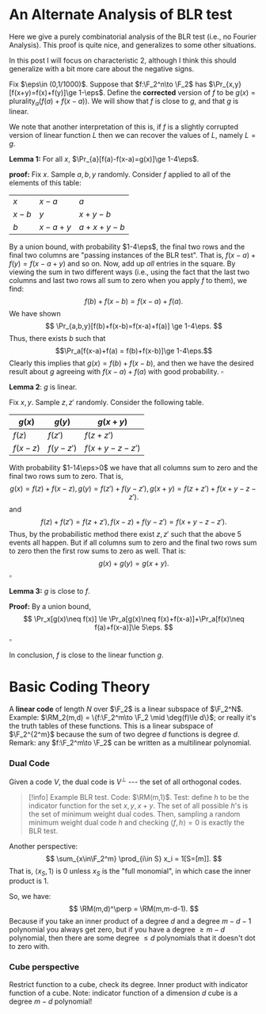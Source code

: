 $\newcommand{\eps}{\varepsilon}$
$\newcommand{\F}{\mathbb{F}}$
$\newcommand{\E}{\mathbb{E}}$
$\newcommand{\RM}{\mathsf{RM}}$
# An Alternate Analysis of BLR test
Here we give a purely combinatorial analysis of the BLR test  (i.e., no Fourier Analysis). 
This proof is quite nice, and generalizes to some other situations.

In this post I will focus on characteristic $2$, although I think this should generalize with a bit more care about the negative signs. 

Fix $\eps\in (0,1/1000)$.
Suppose that $f:\F_2^n\to \F_2$ has $\Pr_{x,y}[f(x+y)=f(x)+f(y)]\ge 1-\eps$.
Define the **corrected** version of $f$ to be $g(x)=\text{plurality}_a(f(a)+f(x-a))$.
We will show that $f$ is close to $g$, and that $g$ is linear. 

We note that another interpretation of this is, if $f$ is a slightly corrupted version of linear function $L$ then we can recover the values of $L$, namely $L=g$.

**Lemma 1:**
For all $x$, $\Pr_{a}[f(a)-f(x-a)=g(x)]\ge 1-4\eps$.

**proof:**
Fix $x$. Sample $a,b,y$ randomly.
Consider $f$ applied to all of the elements of this table:

|       |         |           |
| ----- | ------- | --------- |
| $x$   | $x-a$   | $a$       |
| $x-b$ | $y$     | $x+y-b$   |
| $b$   | $x-a+y$ | $a+x+y-b$ |

By a union bound, with probability $1-4\eps$, the final two rows and the final two columns are "passing instances of the BLR test". That is, $f(x-a)+f(y)=f(x-a+y)$ and so on.
Now, add up *all* entries in the square. 
By viewing the sum in two different ways (i.e., using the fact that the last two columns and last two rows all sum to zero when you apply $f$ to them), we find:
$$
f(b)+f(x-b)=f(x-a)+f(a).
$$
We have shown 
$$
\Pr_{a,b,y}[f(b)+f(x-b)=f(x-a)+f(a)] \ge 1-4\eps.
$$
Thus, there exists $b$ such that 
$$\Pr_a[f(x-a)+f(a) = f(b)+f(x-b)]\ge 1-4\eps.$$
Clearly this implies that $g(x)=f(b)+f(x-b)$, and then we have the desired result about $g$ agreeing with $f(x-a)+f(a)$ with good probability. 
$\square$


**Lemma 2**: $g$ is linear.

Fix $x,y$. Sample $z,z'$ randomly.
Consider the following table.

| $g(x)$   | $g(y)$    | $g(x+y)$      |
| -------- | --------- | ------------- |
| $f(z)$   | $f(z')$   | $f(z+z')$     |
| $f(x-z)$ | $f(y-z')$ | $f(x+y-z-z')$ |

With probability $1-14\eps>0$ we have that all columns sum to zero and the final two rows sum to zero. That is, 
$$
g(x)=f(z)+f(x-z), g(y)=f(z')+f(y-z'), g(x+y)=f(z+z')+f(x+y-z-z').
$$
and
$$
f(z)+f(z')=f(z+z'), f(x-z)+f(y-z')=f(x+y-z-z').
$$
Thus, by the probabilistic method there exist $z,z'$ such that the above 5 events all happen. 
But if all columns sum to zero and the final two rows sum to zero then the first row sums to zero as well. That is:
$$
g(x)+g(y)=g(x+y).
$$
$\square$

**Lemma 3:** $g$ is close to $f$. 

**Proof:**
By a union bound,
$$
\Pr_x[g(x)\neq f(x)] \le \Pr_a[g(x)\neq f(x)+f(x-a)]+\Pr_a[f(x)\neq f(a)+f(x-a)]\le 5\eps.
$$
$\square$

In conclusion, $f$ is close to the linear function $g$. 

# Basic Coding Theory

A **linear code** of length $N$ over $\F_2$ is a linear subspace of $\F_2^N$.
Example: $\RM_2(m,d) = \{f:\F_2^m\to \F_2 \mid \deg(f)\le d\}$; or really it's the truth tables of these functions. This is a linear subspace of $\F_2^{2^m}$ because the sum of two degree $d$ functions is degree $d$.
Remark: any $f:\F_2^m\to \F_2$ can be written as a multilinear polynomial. 

### Dual Code
Given a code $V$, the dual code is $V^\perp$ --- the set of all orthogonal codes.

> [!info] Example
> BLR test. Code: $\RM(m,1)$. 
> Test: define $h$ to be the indicator function for the set $x, y, x+y$. 
> The set of all possible $h$'s is the set of minimum weight dual codes. 
> Then, sampling a random minimum weight dual code $h$ and checking $\langle f, h\rangle=0$ is exactly the BLR test. 

Another perspective: 
$$
\sum_{x\in\F_2^m} \prod_{i\in S} x_i = 1[S=[m]].
$$
That is, $\langle x_S, 1\rangle$ is $0$ unless $x_S$ is the "full monomial", in which case the inner product is $1$. 

So, we have:
$$
\RM(m,d)^\perp = \RM(m,m-d-1).
$$
Because if you take an inner product of a degree $d$ and a degree $m-d-1$ polynomial you always get zero, but if you have a degree $\ge m-d$ polynomial, then there are some degree $\le d$ polynomials that it doesn't dot to zero with. 

### Cube perspective

Restrict function to a cube, check its degree. 
Inner product with indicator function of a cube. 
Note: indicator function of a dimension $d$ cube is a degree $m-d$ polynomial!
